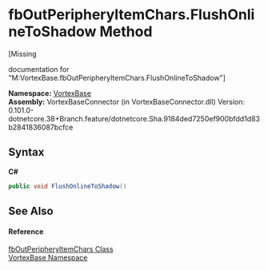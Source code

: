 # fbOutPeripheryItemChars.FlushOnlineToShadow Method 
 

\[Missing <summary> documentation for "M:VortexBase.fbOutPeripheryItemChars.FlushOnlineToShadow"\]

**Namespace:**&nbsp;<a href="N_VortexBase.md">VortexBase</a><br />**Assembly:**&nbsp;VortexBaseConnector (in VortexBaseConnector.dll) Version: 0.101.0-dotnetcore.38+Branch.feature/dotnetcore.Sha.9184ded7250ef900bfdd1d83b2841836087bcfce

## Syntax

**C#**<br />
``` C#
public void FlushOnlineToShadow()
```


## See Also


#### Reference
<a href="T_VortexBase_fbOutPeripheryItemChars.md">fbOutPeripheryItemChars Class</a><br /><a href="N_VortexBase.md">VortexBase Namespace</a><br />